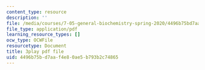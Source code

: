 ```yaml
---
content_type: resource
description: ''
file: /media/courses/7-05-general-biochemistry-spring-2020/4496b75bd7aaf4e80ae5b793b2c74865_Ed0Wg-5YYCk.pdf
file_type: application/pdf
learning_resource_types: []
ocw_type: OCWFile
resourcetype: Document
title: 3play pdf file
uid: 4496b75b-d7aa-f4e8-0ae5-b793b2c74865
---
```

